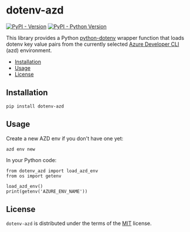 # dotenv-azd

[![PyPI - Version](https://img.shields.io/pypi/v/dotenv-azd.svg)](https://pypi.org/project/dotenv-azd)
[![PyPI - Python Version](https://img.shields.io/pypi/pyversions/dotenv-azd.svg)](https://pypi.org/project/dotenv-azd)

This library provides a Python [python-dotenv](https://pypi.org/project/python-dotenv/) wrapper function that loads dotenv key value pairs from the currently selected [Azure Developer CLI](https://learn.microsoft.com/en-us/azure/developer/azure-developer-cli/) (azd) environment.

- [Installation](#installation)
- [Usage](#usage)
- [License](#license)

## Installation

```console
pip install dotenv-azd
```

## Usage

Create a new AZD env if you don't have one yet:

```
azd env new
```

In your Python code:
```
from dotenv_azd import load_azd_env
from os import getenv

load_azd_env()
print(getenv('AZURE_ENV_NAME'))
```

## License

`dotenv-azd` is distributed under the terms of the [MIT](https://spdx.org/licenses/MIT.html) license.
